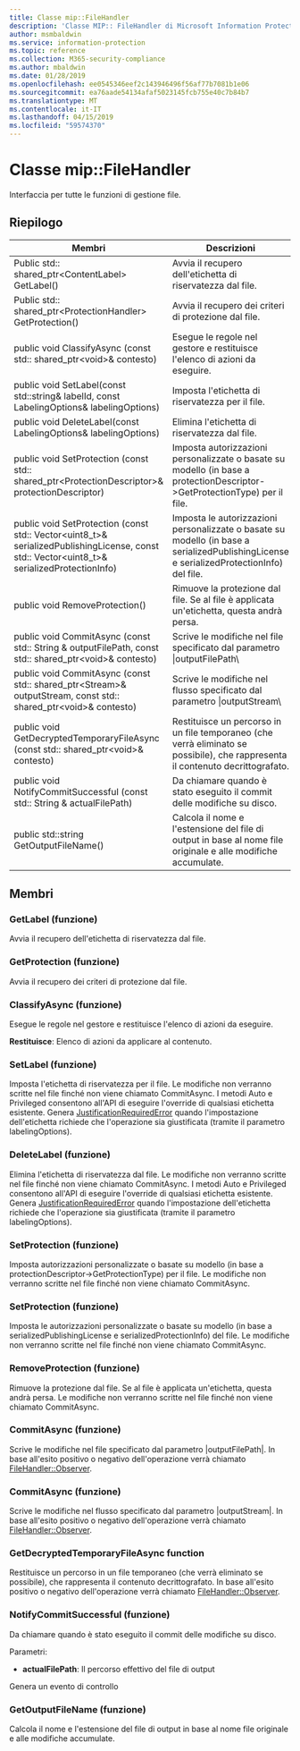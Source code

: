 ```yaml
---
title: Classe mip::FileHandler
description: 'Classe MIP:: FileHandler di Microsoft Information Protection (MIP) SDK vengono documentate.'
author: msmbaldwin
ms.service: information-protection
ms.topic: reference
ms.collection: M365-security-compliance
ms.author: mbaldwin
ms.date: 01/28/2019
ms.openlocfilehash: ee0545346eef2c143946496f56af77b7081b1e06
ms.sourcegitcommit: ea76aade54134afaf5023145fcb755e40c7b84b7
ms.translationtype: MT
ms.contentlocale: it-IT
ms.lasthandoff: 04/15/2019
ms.locfileid: "59574370"
---
```

# <a name="class-mipfilehandler"></a>Classe mip::FileHandler 
Interfaccia per tutte le funzioni di gestione file.
  
## <a name="summary"></a>Riepilogo
 Membri                        | Descrizioni                                
--------------------------------|---------------------------------------------
Public std:: shared_ptr\<ContentLabel\> GetLabel()  |  Avvia il recupero dell'etichetta di riservatezza dal file.
Public std:: shared_ptr\<ProtectionHandler\> GetProtection()  |  Avvia il recupero dei criteri di protezione dal file.
public void ClassifyAsync (const std:: shared_ptr\<void\>& contesto)  |  Esegue le regole nel gestore e restituisce l'elenco di azioni da eseguire.
public void SetLabel(const std::string& labelId, const LabelingOptions& labelingOptions)  |  Imposta l'etichetta di riservatezza per il file.
public void DeleteLabel(const LabelingOptions& labelingOptions)  |  Elimina l'etichetta di riservatezza dal file.
public void SetProtection (const std:: shared_ptr\<ProtectionDescriptor\>& protectionDescriptor)  |  Imposta autorizzazioni personalizzate o basate su modello (in base a protectionDescriptor->GetProtectionType) per il file.
public void SetProtection (const std:: Vector\<uint8_t\>& serializedPublishingLicense, const std:: Vector\<uint8_t\>& serializedProtectionInfo)  |  Imposta le autorizzazioni personalizzate o basate su modello (in base a serializedPublishingLicense e serializedProtectionInfo) del file.
public void RemoveProtection()  |  Rimuove la protezione dal file. Se al file è applicata un'etichetta, questa andrà persa.
public void CommitAsync (const std:: String & outputFilePath, const std:: shared_ptr\<void\>& contesto) | Scrive le modifiche nel file specificato dal parametro \|outputFilePath\ |  .
public void CommitAsync (const std:: shared_ptr\<Stream\>& outputStream, const std:: shared_ptr\<void\>& contesto) | Scrive le modifiche nel flusso specificato dal parametro \|outputStream\ |  .
public void GetDecryptedTemporaryFileAsync (const std:: shared_ptr\<void\>& contesto)  |  Restituisce un percorso in un file temporaneo (che verrà eliminato se possibile), che rappresenta il contenuto decrittografato.
public void NotifyCommitSuccessful (const std:: String & actualFilePath)  |  Da chiamare quando è stato eseguito il commit delle modifiche su disco.
public std::string GetOutputFileName()  |  Calcola il nome e l'estensione del file di output in base al nome file originale e alle modifiche accumulate.
  
## <a name="members"></a>Membri
  
### <a name="getlabel-function"></a>GetLabel (funzione)
Avvia il recupero dell'etichetta di riservatezza dal file.
  
### <a name="getprotection-function"></a>GetProtection (funzione)
Avvia il recupero dei criteri di protezione dal file.
  
### <a name="classifyasync-function"></a>ClassifyAsync (funzione)
Esegue le regole nel gestore e restituisce l'elenco di azioni da eseguire.

  
**Restituisce**: Elenco di azioni da applicare al contenuto.
  
### <a name="setlabel-function"></a>SetLabel (funzione)
Imposta l'etichetta di riservatezza per il file.
Le modifiche non verranno scritte nel file finché non viene chiamato CommitAsync. I metodi Auto e Privileged consentono all'API di eseguire l'override di qualsiasi etichetta esistente. Genera [JustificationRequiredError](class_mip_justificationrequirederror.md) quando l'impostazione dell'etichetta richiede che l'operazione sia giustificata (tramite il parametro labelingOptions).
  
### <a name="deletelabel-function"></a>DeleteLabel (funzione)
Elimina l'etichetta di riservatezza dal file.
Le modifiche non verranno scritte nel file finché non viene chiamato CommitAsync. I metodi Auto e Privileged consentono all'API di eseguire l'override di qualsiasi etichetta esistente. Genera [JustificationRequiredError](class_mip_justificationrequirederror.md) quando l'impostazione dell'etichetta richiede che l'operazione sia giustificata (tramite il parametro labelingOptions).
  
### <a name="setprotection-function"></a>SetProtection (funzione)
Imposta autorizzazioni personalizzate o basate su modello (in base a protectionDescriptor->GetProtectionType) per il file.
Le modifiche non verranno scritte nel file finché non viene chiamato CommitAsync.
  
### <a name="setprotection-function"></a>SetProtection (funzione)
Imposta le autorizzazioni personalizzate o basate su modello (in base a serializedPublishingLicense e serializedProtectionInfo) del file.
Le modifiche non verranno scritte nel file finché non viene chiamato CommitAsync.
  
### <a name="removeprotection-function"></a>RemoveProtection (funzione)
Rimuove la protezione dal file. Se al file è applicata un'etichetta, questa andrà persa.
Le modifiche non verranno scritte nel file finché non viene chiamato CommitAsync.
  
### <a name="commitasync-function"></a>CommitAsync (funzione)
Scrive le modifiche nel file specificato dal parametro |outputFilePath|.
In base all'esito positivo o negativo dell'operazione verrà chiamato [FileHandler::Observer](class_mip_filehandler_observer.md).
  
### <a name="commitasync-function"></a>CommitAsync (funzione)
Scrive le modifiche nel flusso specificato dal parametro |outputStream|.
In base all'esito positivo o negativo dell'operazione verrà chiamato [FileHandler::Observer](class_mip_filehandler_observer.md).
  
### <a name="getdecryptedtemporaryfileasync-function"></a>GetDecryptedTemporaryFileAsync function
Restituisce un percorso in un file temporaneo (che verrà eliminato se possibile), che rappresenta il contenuto decrittografato.
In base all'esito positivo o negativo dell'operazione verrà chiamato [FileHandler::Observer](class_mip_filehandler_observer.md).
  
### <a name="notifycommitsuccessful-function"></a>NotifyCommitSuccessful (funzione)
Da chiamare quando è stato eseguito il commit delle modifiche su disco.

Parametri:  
* **actualFilePath**: Il percorso effettivo del file di output 


Genera un evento di controllo
  
### <a name="getoutputfilename-function"></a>GetOutputFileName (funzione)
Calcola il nome e l'estensione del file di output in base al nome file originale e alle modifiche accumulate.